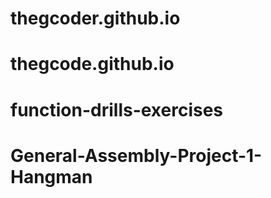 # thegcoder.github.io
# thegcode.github.io
# function-drills-exercises
# General-Assembly-Project-1-Hangman
